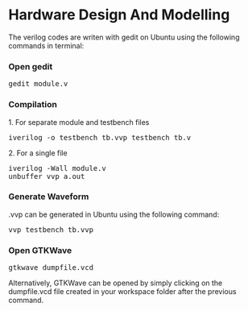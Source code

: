 # Hardware Design And Modelling
The verilog codes are writen with gedit on Ubuntu using the following commands in terminal:

<h3>Open gedit</h3>
<pre>gedit module.v</pre>

<h3>Compilation</h3>
1. For separate module and testbench files
<pre>iverilog -o testbench_tb.vvp testbench_tb.v</pre>
2. For a single file
<pre>iverilog -Wall module.v
unbuffer vvp a.out</pre>

<h3>Generate Waveform</h3>
.vvp can be generated in Ubuntu using the following command:
<pre>vvp testbench_tb.vvp</pre>

<h3>Open GTKWave</h3>
<pre>gtkwave dumpfile.vcd</pre>
Alternatively, GTKWave can be opened by simply clicking on the dumpfile.vcd file created in your workspace folder after the previous command.


